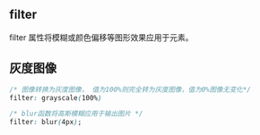 
## filter
filter 属性将模糊或颜色偏移等图形效果应用于元素。

## 灰度图像
```css
/* 图像转换为灰度图像， 值为100%则完全转为灰度图像，值为0%图像无变化*/
filter: grayscale(100%)

/* blur函数将高斯模糊应用于输出图片 */
filter: blur(4px);
```
